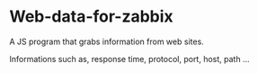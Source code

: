 # Web-data-for-zabbix

A JS program that grabs information from web sites.

Informations such as, response time, protocol, port, host, path ...
